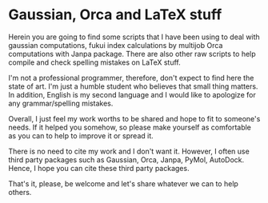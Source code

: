 # Gaussian, Orca and LaTeX stuff

Herein you are going to find some scripts that I have been using to deal with gaussian computations, fukui index calculations by multijob Orca computations with Janpa package. There are also other raw scripts to help compile and check spelling mistakes on LaTeX stuff.

I'm not a professional programmer, therefore, don't expect to find here the state of art. I'm just a humble student who believes that small thing matters. In addition, English is my second language and I would like to apologize for any grammar/spelling mistakes.

Overall, I just feel my work worths to be shared and hope to fit to someone's needs. If it helped you somehow, so please make yourself as comfortable as you can to help to improve it or spread it.

There is no need to cite my work and I don't want it. However, I often use third party packages such as Gaussian, Orca, Janpa, PyMol, AutoDock. Hence, I hope you can cite these third party packages.

That's it, please, be welcome and let's share whatever we can to help others.
